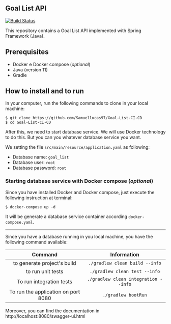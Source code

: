 ## Goal List API

[![Build Status](https://travis-ci.com/Samuellucas97/Goal-List-CI-CD.svg?branch=main)](https://travis-ci.com/Samuellucas97/Goal-List-CI-CD)

This repository contains a Goal List API implemented with Spring Framework (Java).

## Prerequisites

- Docker e Docker compose (_optional_)
- Java (version 11)
- Gradle

## How to install and to run

In your computer, run the following commands to clone in your local machine:

```
$ git clone https://github.com/Samuellucas97/Goal-List-CI-CD  
$ cd Goal-List-CI-CD
```

After this, we need to start database service. We will use Docker technology to do this. But you can you whatever database service you want.

We setting the file `src/main/resource/application.yaml` as following: 

- Database name: `goal_list`
- Database user: `root`
- Database password: `root`

### Starting database service with Docker compose (_optional_)

Since you have installed Docker and Docker compose, just execute the following instruction at terminal:

```
$ docker-compose up -d
```

It will be generate a database service container according `docker-compose.yaml`.

----

Since you have a database running in you local machine, you have the following command available:

|                Command               |              Information             |
|:------------------------------------:|:------------------------------------:|
|      to generate project's build     |    `./gradlew clean build --info`    |
|           to run unit tests          |     `./gradlew clean test --info`    |
|       To run integration tests       | `./gradlew clean integration --info` |
| To run the application  on port 8080 |          `./gradlew bootRun`         |


Moreover, you can find the documentation in http://localhost:8080/swagger-ui.html